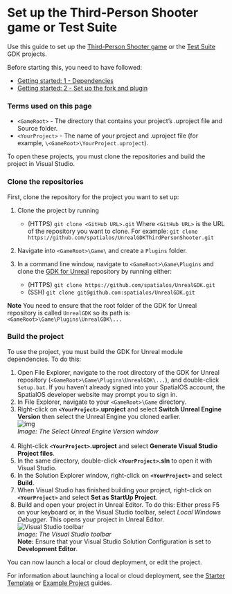 <!--- DO NOT DELETE - I am a page linked to from the Third-Person Shooter game
(https://github.com/spatialos/UnrealGDKThirdPersonShooter) and Test Suite (https://github.com/spatialos/UnrealGDKTestSuite) repos --->

# Set up the Third-Person Shooter game or Test Suite 

Use this guide to set up the [Third-Person Shooter game](https://github.com/spatialos/UnrealGDKThirdPersonShooter) or the [Test Suite](https://github.com/spatialos/UnrealGDKTestSuite) GDK projects. 

Before starting this, you need to have followed:

* [Getting started: 1 - Dependencies]({{urlRoot}}/content/get-started/dependencies)
* [Getting started: 2 - Set up the fork and plugin]({{urlRoot}}/content/get-started/build-unreal-fork)

### Terms used on this page

- `<GameRoot>` - The directory that contains your project’s .uproject file and Source folder.
- `<YourProject>` - The name of your project and .uproject file (for example, `\<GameRoot>\YourProject.uproject`).

To open these projects, you must clone the repositories and build the project in Visual Studio.

### Clone the repositories

First, clone the repository for the project you want to set up: 

1. Clone the project by running 
    * (HTTPS) `git clone <GitHub URL>.git`
    Where `<GitHub URL>` is the URL of the repository you want to clone. For example:
    `git clone https://github.com/spatialos/UnrealGDKThirdPersonShooter.git`

1. Navigate into `<GameRoot>\Game\` and create a `Plugins` folder.
1.  In a command line  window, navigate to `<GameRoot>\Game\Plugins` and clone the [GDK for Unreal](https://github.com/spatialos/UnrealGDK) repository by running either:
    * (HTTPS) `git clone https://github.com/spatialos/UnrealGDK.git`
    * (SSH) `git clone git@github.com:spatialos/UnrealGDK.git`

**Note** You need to ensure that the root folder of the GDK for Unreal repository is called `UnrealGDK` so its path is: `<GameRoot>\Game\Plugins\UnrealGDK\...`

### Build the project 

To use the project, you must build the GDK for Unreal module dependencies. To do this:

1. Open File Explorer, navigate to the root directory of the GDK for Unreal repository (`<GameRoot>\Game\Plugins\UnrealGDK\...`), and double-click `Setup.bat`. If you haven’t already signed into your SpatialOS account, the SpatialOS developer website may prompt you to sign in.
2. In File Explorer, navigate to your `<GameRoot>\Game` directory.
3. Right-click on **`<YourProject>`.uproject** and select **Switch Unreal Engine Version** then select the Unreal Engine you cloned earlier. <br/>
   ![img]({{assetRoot}}assets/screen-grabs/select-unreal-engine.png)<br/>
   _Image: The Select Unreal Engine Version window_<br/><br/>
4. Right-click **`<YourProject>`.uproject** and select **Generate Visual Studio Project files**.
5. In the same directory, double-click **`<YourProject>`.sln** to open it with Visual Studio.
6. In the Solution Explorer window, right-click on **`<YourProject>`** and select **Build**.
7. When Visual Studio has finished building your project, right-click on **`<YourProject>`** and select **Set as StartUp Project**.
8. Build and open your project in Unreal Editor. To do this: Either press F5 on your keyboard or, in the Visual Studio toolbar, select *Local Windows Debugger*. This opens your project in Unreal Editor. 
   ![Visual Studio toolbar]({{assetRoot}}assets/set-up-template/template-vs-toolbar.png)<br/>
   _Image: The Visual Studio toolbar_ <br/>
   **Note:** Ensure that your Visual Studio Solution Configuration is set to **Development Editor**. <br/>

You can now launch a local or cloud deployment, or edit the project. 

For information about launching a local or cloud deployment, see the [Starter Template]({{urlRoot}}/content/get-started/starter-template/get-started-template-local) or [Example Project]({{urlRoot}}/content/get-started/example-project/exampleproject-local-deployment) guides. 
